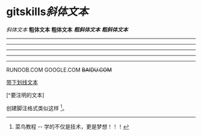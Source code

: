 # gitskills*斜体文本*
_斜体文本_
**粗体文本**
__粗体文本__
***粗斜体文本***
___粗斜体文本___
***

* * *

*****

- - -

----------
RUNOOB.COM
GOOGLE.COM
~~BAIDU.COM~~

<u>带下划线文本</u>

[^要注明的文本]

创建脚注格式类似这样 [^RUNOOB]。

[^RUNOOB]: 菜鸟教程 -- 学的不仅是技术，更是梦想！！！